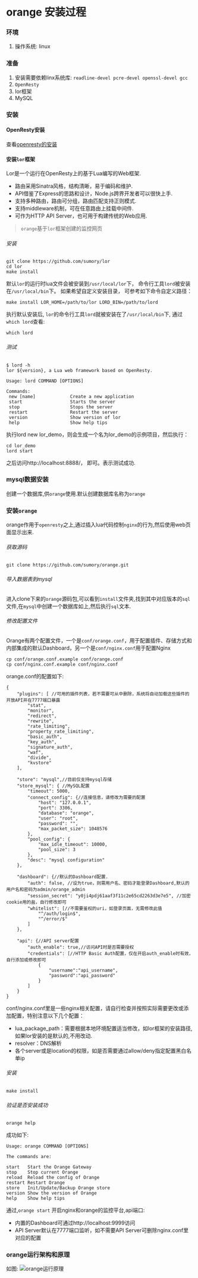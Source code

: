 orange 安装过程
===
### 环境
1. 操作系统: linux
### 准备
1. 安装需要依赖linx系统库:  `readline-devel pcre-devel openssl-devel gcc`
1. `OpenResty`
1. lor框架
1. MySQL
### 安装
#### OpenResty安装
查看[openresty的安装](openresty安装.md)
#### 安装`lor`框架
Lor是一个运行在OpenResty上的基于Lua编写的Web框架.
* 路由采用Sinatra风格，结构清晰，易于编码和维护.
* API借鉴了Express的思路和设计，Node.js跨界开发者可以很快上手.
* 支持多种路由，路由可分组，路由匹配支持正则模式.
* 支持middleware机制，可在任意路由上挂载中间件.
* 可作为HTTP API Server，也可用于构建传统的Web应用.

> `orange`基于`lor`框架创建的监控网页
###### 安装
```$xslt
git clone https://github.com/sumory/lor
cd lor
make install
```
默认`lor`的运行时lua文件会被安装到`/usr/local/lor`下， 命令行工具`lord`被安装在`/usr/local/bin`下。
如果希望自定义安装目录， 可参考如下命令自定义路径：
```$xslt
make install LOR_HOME=/path/to/lor LORD_BIN=/path/to/lord
```
执行默认安装后, `lor`的命令行工具`lord`就被安装在了`/usr/local/bin`下, 通过`which lord`查看:
```$xslt
which lord
```
###### 测试
```$xslt
$ lord -h
lor ${version}, a Lua web framework based on OpenResty.

Usage: lord COMMAND [OPTIONS]

Commands:
 new [name]             Create a new application
 start                  Starts the server
 stop                   Stops the server
 restart                Restart the server
 version                Show version of lor
 help                   Show help tips
```
执行lord new lor_demo，则会生成一个名为lor_demo的示例项目，然后执行：
```$xslt
cd lor_demo
lord start
```
之后访问http://localhost:8888/， 即可。表示测试成功.
### mysql数据安装
创建一个数据库,供`orange`使用.默认创建数据库名称为`orange`
### 安装`orange`
orange作用于`openresty`之上,通过插入lua代码控制`nginx`的行为,然后使用web页面显示出来.
###### 获取源码
```$xslt
git clone https://github.com/sumory/orange.git
```
###### 导入数据表到mysql
进入clone下来的`orange`源码包,可以看到`install`文件夹,找到其中对应版本的`sql`文件,在`mysql`中创建一个数据库如上,然后执行`sql`文本.
###### 修改配置文件
Orange有两个配置文件，一个是`conf/orange.conf`，用于配置插件、存储方式和内部集成的默认Dashboard，另一个是`conf/nginx.conf`用于配置Nginx
```$xslt
cp conf/orange.conf.example conf/orange.conf
cp conf/nginx.conf.example conf/nginx.conf
```
orange.conf的配置如下:
```$xslt
{
    "plugins": [ //可用的插件列表，若不需要可从中删除，系统将自动加载这些插件的开放API并在7777端口暴露
        "stat",
        "monitor",
        "redirect",
        "rewrite",
        "rate_limiting",
        "property_rate_limiting",
        "basic_auth",
        "key_auth",
        "signature_auth",
        "waf",
        "divide",
        "kvstore"
    ],

    "store": "mysql",//目前仅支持mysql存储
    "store_mysql": { //MySQL配置
        "timeout": 5000,
        "connect_config": {//连接信息，请修改为需要的配置
            "host": "127.0.0.1",
            "port": 3306,
            "database": "orange",
            "user": "root",
            "password": "",
            "max_packet_size": 1048576
        },
        "pool_config": {
            "max_idle_timeout": 10000,
            "pool_size": 3
        },
        "desc": "mysql configuration"
    },

    "dashboard": {//默认的Dashboard配置.
        "auth": false, //设为true，则需用户名、密码才能登录Dashboard,默认的用户名和密码为admin/orange_admin
        "session_secret": "y0ji4pdj61aaf3f11c2e65cd2263d3e7e5", //加密cookie用的盐，自行修改即可
        "whitelist": [//不需要鉴权的uri，如登录页面，无需修改此值
            "^/auth/login$",
            "^/error/$"
        ]
    },

    "api": {//API server配置
        "auth_enable": true,//访问API时是否需要授权
        "credentials": [//HTTP Basic Auth配置，仅在开启auth_enable时有效，自行添加或修改即可
            {
                "username":"api_username",
                "password":"api_password"
            }
        ]
    }
}
```
conf/nginx.conf里是一些nginx相关配置，请自行检查并按照实际需要更改或添加配置，特别注意以下几个配置：
* lua_package_path：需要根据本地环境配置适当修改，如lor框架的安装路径, 如果lor安装的是默认的,不用改动.
* resolver：DNS解析
* 各个server或是location的权限，如是否需要通过allow/deny指定配置黑白名单ip
###### 安装
```$xslt
make install
```
###### 验证是否安装成功
```$xslt
orange help
```
成功如下:
```$xslt
Usage: orange COMMAND [OPTIONS]

The commands are:

start   Start the Orange Gateway
stop    Stop current Orange
reload  Reload the config of Orange
restart Restart Orange
store   Init/Update/Backup Orange store
version Show the version of Orange
help    Show help tips
```
通过,`orange start` 开启nginx和orange的监控平台,api端口:

* 内置的Dashboard可通过http://localhost:9999访问
* API Server默认在7777端口监听，如不需要API Server可删除nginx.conf里对应的配置

### orange运行架构和原理
如图:
![orange运行原理](./orange_structure.png)